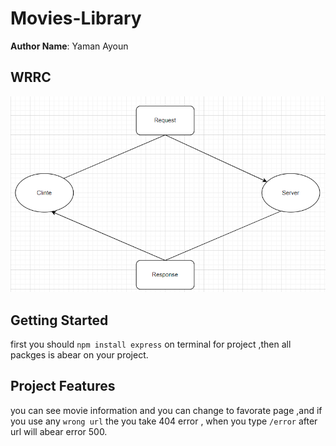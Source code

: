 # Movies-Library

**Author Name**: Yaman Ayoun
## WRRC
![WRRC image](./image/WRRC.png)

## Getting Started

first you should `npm install express` on terminal for project ,then all packges is abear on your project.
## Project Features
you can see movie information and you can change to favorate page ,and if you use any `wrong url` the you take 404 error , when you type `/error` after url will abear error 500.